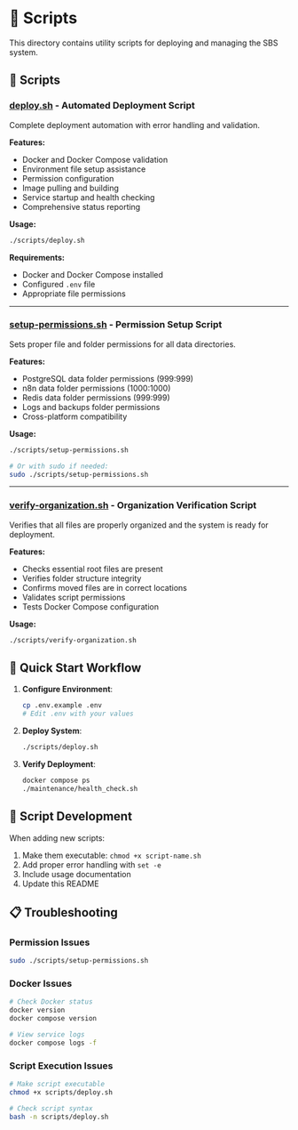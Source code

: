 # 🔧 Scripts

This directory contains utility scripts for deploying and managing the SBS system.

## 📄 Scripts

### **[deploy.sh](deploy.sh)** - Automated Deployment Script
Complete deployment automation with error handling and validation.

**Features:**
- Docker and Docker Compose validation
- Environment file setup assistance
- Permission configuration
- Image pulling and building
- Service startup and health checking
- Comprehensive status reporting

**Usage:**
```bash
./scripts/deploy.sh
```

**Requirements:**
- Docker and Docker Compose installed
- Configured `.env` file
- Appropriate file permissions

---

### **[setup-permissions.sh](setup-permissions.sh)** - Permission Setup Script
Sets proper file and folder permissions for all data directories.

**Features:**
- PostgreSQL data folder permissions (999:999)
- n8n data folder permissions (1000:1000)
- Redis data folder permissions (999:999)
- Logs and backups folder permissions
- Cross-platform compatibility

**Usage:**
```bash
./scripts/setup-permissions.sh

# Or with sudo if needed:
sudo ./scripts/setup-permissions.sh
```

---

### **[verify-organization.sh](verify-organization.sh)** - Organization Verification Script
Verifies that all files are properly organized and the system is ready for deployment.

**Features:**
- Checks essential root files are present
- Verifies folder structure integrity
- Confirms moved files are in correct locations
- Validates script permissions
- Tests Docker Compose configuration

**Usage:**
```bash
./scripts/verify-organization.sh
```

## 🚀 Quick Start Workflow

1. **Configure Environment**:
   ```bash
   cp .env.example .env
   # Edit .env with your values
   ```

2. **Deploy System**:
   ```bash
   ./scripts/deploy.sh
   ```

3. **Verify Deployment**:
   ```bash
   docker compose ps
   ./maintenance/health_check.sh
   ```

## 🔧 Script Development

When adding new scripts:
1. Make them executable: `chmod +x script-name.sh`
2. Add proper error handling with `set -e`
3. Include usage documentation
4. Update this README

## 📋 Troubleshooting

### Permission Issues
```bash
sudo ./scripts/setup-permissions.sh
```

### Docker Issues
```bash
# Check Docker status
docker version
docker compose version

# View service logs
docker compose logs -f
```

### Script Execution Issues
```bash
# Make script executable
chmod +x scripts/deploy.sh

# Check script syntax
bash -n scripts/deploy.sh
```